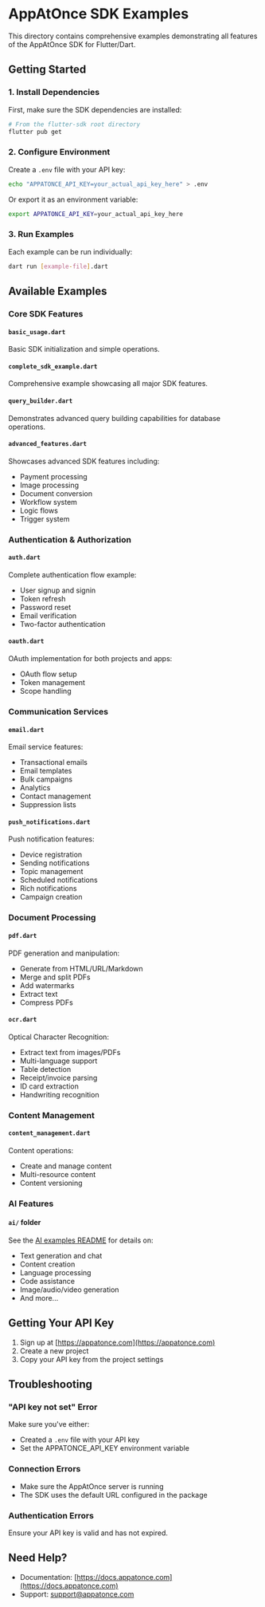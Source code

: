 # AppAtOnce SDK Examples

This directory contains comprehensive examples demonstrating all features of the AppAtOnce SDK for Flutter/Dart.

## Getting Started

### 1. Install Dependencies

First, make sure the SDK dependencies are installed:

```bash
# From the flutter-sdk root directory
flutter pub get
```

### 2. Configure Environment

Create a `.env` file with your API key:

```bash
echo "APPATONCE_API_KEY=your_actual_api_key_here" > .env
```

Or export it as an environment variable:
```bash
export APPATONCE_API_KEY=your_actual_api_key_here
```

### 3. Run Examples

Each example can be run individually:

```bash
dart run [example-file].dart
```

## Available Examples

### Core SDK Features

#### `basic_usage.dart`
Basic SDK initialization and simple operations.

#### `complete_sdk_example.dart`
Comprehensive example showcasing all major SDK features.

#### `query_builder.dart`
Demonstrates advanced query building capabilities for database operations.

#### `advanced_features.dart`
Showcases advanced SDK features including:
- Payment processing
- Image processing
- Document conversion
- Workflow system
- Logic flows
- Trigger system

### Authentication & Authorization

#### `auth.dart`
Complete authentication flow example:
- User signup and signin
- Token refresh
- Password reset
- Email verification
- Two-factor authentication

#### `oauth.dart`
OAuth implementation for both projects and apps:
- OAuth flow setup
- Token management
- Scope handling

### Communication Services

#### `email.dart`
Email service features:
- Transactional emails
- Email templates
- Bulk campaigns
- Analytics
- Contact management
- Suppression lists

#### `push_notifications.dart`
Push notification features:
- Device registration
- Sending notifications
- Topic management
- Scheduled notifications
- Rich notifications
- Campaign creation

### Document Processing

#### `pdf.dart`
PDF generation and manipulation:
- Generate from HTML/URL/Markdown
- Merge and split PDFs
- Add watermarks
- Extract text
- Compress PDFs

#### `ocr.dart`
Optical Character Recognition:
- Extract text from images/PDFs
- Multi-language support
- Table detection
- Receipt/invoice parsing
- ID card extraction
- Handwriting recognition

### Content Management

#### `content_management.dart`
Content operations:
- Create and manage content
- Multi-resource content
- Content versioning

### AI Features

#### `ai/` folder
See the [AI examples README](./ai/README.md) for details on:
- Text generation and chat
- Content creation
- Language processing
- Code assistance
- Image/audio/video generation
- And more...

## Getting Your API Key

1. Sign up at [https://appatonce.com](https://appatonce.com)
2. Create a new project
3. Copy your API key from the project settings

## Troubleshooting

### "API key not set" Error
Make sure you've either:
- Created a `.env` file with your API key
- Set the APPATONCE_API_KEY environment variable

### Connection Errors
- Make sure the AppAtOnce server is running
- The SDK uses the default URL configured in the package

### Authentication Errors
Ensure your API key is valid and has not expired.

## Need Help?

- Documentation: [https://docs.appatonce.com](https://docs.appatonce.com)
- Support: support@appatonce.com
